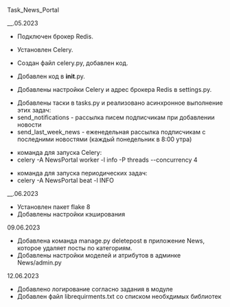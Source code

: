 Task_News_Portal

__.05.2023
* Подключен брокер Redis.
+ Установлен Celery.
* Создан файл celery.py, добавлен код.
+ Добавлен код в __init__.py.
* Добавлены настройки Celery и адрес брокера Redis в settings.py.
+ Добавлены таски в tasks.py и реализовано асинхронное выполнение этих задач:
+ send_notifications - рассылка писем подписчикам при добавлении новости 
+ send_last_week_news - еженедельная рассылка подписчикам с последними новостями (каждый понедельник в 8:00 утра)
* команда для запуска Celery:
* celery -A NewsPortal worker -l info -P threads --concurrency 4
+ команда для запуска периодических задач:
+ celery -A NewsPortal beat -l INFO


__.06.2023
* Установлен пакет flake 8
* Добавлены настройки кэширования

09.06.2023
* Добавлена команда manage.py deletepost в приложение News, которое удаляет посты по категориям.
* Добавлены настройки моделей и атрибутов в админке News/admin.py

12.06.2023
* Добавлено логирование согласно задания в модуле
* Добавлен файл librequirments.txt со списком необхдимых библиотек
